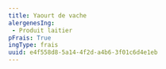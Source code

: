 ```yaml
---
title: Yaourt de vache
alergenesIng:
 - Produit laitier
pFrais: True
ingType: frais
uuid: e4f558d8-5a14-4f2d-a4b6-3f01c6d4e1eb
---
```

